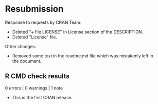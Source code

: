 # Resubmission

Response to requests by CRAN Team:
* Deleted "+ file LICENSE" in License section of the DESCRIPTION.
* Deleted "License" file. 

Other changes:
* Removed some text in the readme.md file which was mistakenly left in the
document.

## R CMD check results

0 errors | 0 warnings | 1 note

* This is the first CRAN release.
